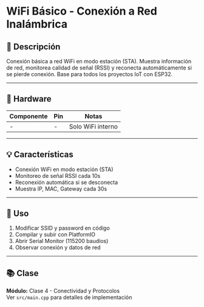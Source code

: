 # WiFi Básico - Conexión a Red Inalámbrica

## 📖 Descripción

Conexión básica a red WiFi en modo estación (STA). Muestra información de red, monitorea calidad de señal (RSSI) y reconecta automáticamente si se pierde conexión. Base para todos los proyectos IoT con ESP32.

---

## 🔧 Hardware

| Componente | Pin | Notas |
|------------|-----|-------|
| - | - | Solo WiFi interno |

---

## 💡 Características

- Conexión WiFi en modo estación (STA)
- Monitoreo de señal RSSI cada 10s
- Reconexión automática si se desconecta
- Muestra IP, MAC, Gateway cada 30s

---

## 🚀 Uso

1. Modificar SSID y password en código
2. Compilar y subir con PlatformIO
3. Abrir Serial Monitor (115200 baudios)
4. Observar conexión y datos de red

---

## 📚 Clase

**Módulo:** Clase 4 - Conectividad y Protocolos  
Ver `src/main.cpp` para detalles de implementación

